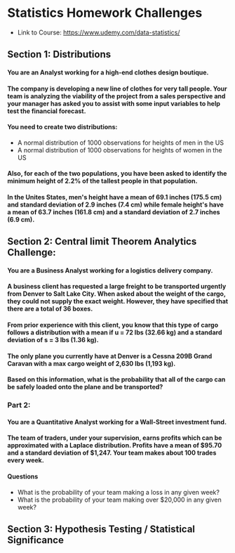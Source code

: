 # Statistics Homework Challenges
- Link to Course: https://www.udemy.com/data-statistics/

## Section 1: Distributions

#### You are an Analyst working for a high-end clothes design boutique. 
#### The company is developing a new line of clothes for very tall people. Your team is analyzing the viability of the project from a sales perspective and your manager has asked you to assist with some input variables to help test the financial forecast.
#### You need to create two distributions:
- A normal distribution of 1000 observations for heights of men in the US
- A normal distribution of 1000 observations for heights of women in the US
#### Also, for each of the two populations, you have been asked to identify the minimum height of 2.2% of the tallest people in that population.
#### In the Unites States, men's height have a mean of 69.1 inches (175.5 cm) and standard deviation of 2.9 inches (7.4 cm) while female height's have a mean of 63.7 inches (161.8 cm) and a standard deviation of 2.7 inches (6.9 cm). 

## Section 2: Central limit Theorem Analytics Challenge:
#### You are a Business Analyst working for a logistics delivery company. 
#### A business client has requested a large freight to be transported urgently from Denver to Salt Lake City. When asked about the weight of the cargo, they could not supply the exact weight. However, they have specified that there are a total of 36 boxes.
#### From prior experience with this client, you know that this type of cargo follows a distribution with a mean if u = 72 lbs (32.66 kg) and a standard deviation of s = 3 lbs (1.36 kg). 
#### The only plane you currently have at Denver is a Cessna 209B Grand Caravan with a max cargo weight of 2,630 lbs (1,193 kg).
#### Based on this information, what is the probability that all of the cargo can be safely loaded onto the plane and be transported?

### Part 2:
#### You are a Quantitative Analyst working for a Wall-Street investment fund.
#### The team of traders, under your supervision, earns profits which can be approximated with a Laplace distribution. Profits have a mean of $95.70 and a standard deviation of $1,247. Your team makes about 100 trades every week. 
#### Questions
- What is the probability of your team making a loss in any given week?
- What is the probability of your team making over $20,000 in any given week?

## Section 3: Hypothesis Testing / Statistical Significance